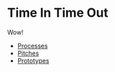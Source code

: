 # Time In Time Out
Wow!

- [Processes](./process/README.md)
- [Pitches](./pitches/README.md)
- [Prototypes](./prototypes/README.md)